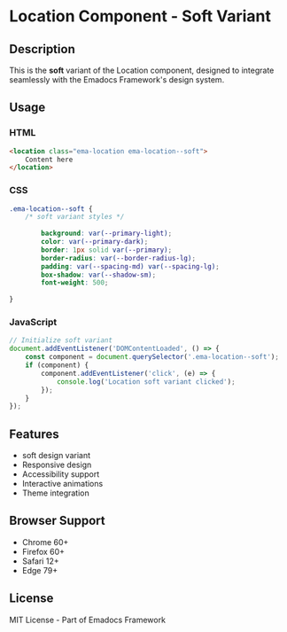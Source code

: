 # Location Component - Soft Variant

## Description
This is the **soft** variant of the Location component, designed to integrate seamlessly with the Emadocs Framework's design system.

## Usage

### HTML
```html
<location class="ema-location ema-location--soft">
    Content here
</location>
```

### CSS
```css
.ema-location--soft {
    /* soft variant styles */
    
        background: var(--primary-light);
        color: var(--primary-dark);
        border: 1px solid var(--primary);
        border-radius: var(--border-radius-lg);
        padding: var(--spacing-md) var(--spacing-lg);
        box-shadow: var(--shadow-sm);
        font-weight: 500;
    
}
```

### JavaScript
```javascript
// Initialize soft variant
document.addEventListener('DOMContentLoaded', () => {
    const component = document.querySelector('.ema-location--soft');
    if (component) {
        component.addEventListener('click', (e) => {
            console.log('Location soft variant clicked');
        });
    }
});
```

## Features
- soft design variant
- Responsive design
- Accessibility support
- Interactive animations
- Theme integration

## Browser Support
- Chrome 60+
- Firefox 60+
- Safari 12+
- Edge 79+

## License
MIT License - Part of Emadocs Framework
